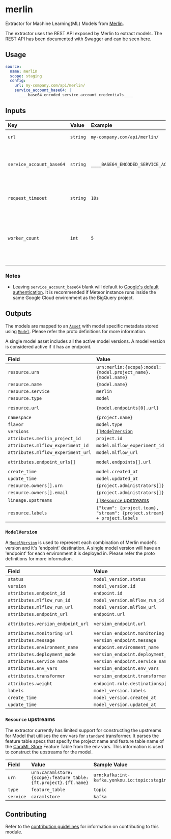 # merlin

Extractor for Machine Learning(ML) Models from [Merlin][merlin].

The extractor uses the REST API exposed by Merlin to extract models. The REST
API has been documented with Swagger and can be seen [here][merlin-swagger].

## Usage

```yaml
source:
  name: merlin
  scope: staging
  config:
    url: my-company.com/api/merlin/
    service_account_base64: |
      ____base64_encoded_service_account_credentials____
```

## Inputs

| Key                      | Value    | Example                                  | Description                                                               | Required? |
| :----------------------- | :------- | :--------------------------------------- | :------------------------------------------------------------------------ | :-------- |
| `url`                    | `string` | `my-company.com/api/merlin/`             | Merlin's API base URL                                                     | ✅        |
| `service_account_base64` | `string` | `____BASE64_ENCODED_SERVICE_ACCOUNT____` | Service Account credentials in base64 encoded string.                     | ❌        |
| `request_timeout`        | `string` | `10s`                                    | Timeout for HTTP requests to Merlin API                                   | ❌        |
| `worker_count`           | `int`    | `5`                                      | Number of workers to spawn for extracting projects parallely from Merlin. | ❌        |

### Notes

- Leaving `service_account_base64` blank will default
  to [Google's default authentication][google-default-auth]. It is recommended
  if Meteor instance runs inside the same Google Cloud environment as the
  BigQuery project.

## Outputs

The models are mapped to an [`Asset`][proton-asset] with model specific metadata
stored using [`Model`][proton-model]. Please refer the proto definitions for
more information.

A single model asset includes all the active model versions. A model version is
considered active if it has an endpoint.

| Field                              | Value                                                                  | Sample Value                                                  |
| :--------------------------------- | :--------------------------------------------------------------------- | :------------------------------------------------------------ |
| `resource.urn`                     | `urn:merlin:{scope}:model:{model.project_name}.{model.name}`           | `urn:merlin:staging:model:food.restaurant-image`              |
| `resource.name`                    | `{model.name}`                                                         | `tensorflow-sample`                                           |
| `resource.service`                 | `merlin`                                                               | `merlin`                                                      |
| `resource.type`                    | `model`                                                                | `model`                                                       |
| `resource.url`                     | `{model.endpoints[0].url}`                                             | `tensorflow-sample.integration-test.models.mycompany.com`     |
| `namespace`                        | `{project.name}`                                                       | `integration-test`                                            |
| `flavor`                           | `model.type`                                                           | `pyfunc`                                                      |
| `versions`                         | [`[]ModelVersion`](#modelversion)                                      |                                                               |
| `attributes.merlin_project_id`     | `project.id`                                                           | `23`                                                          |
| `attributes.mlflow_experiment_id`  | `model.mlflow_experiment_id`                                           | `721`                                                         |
| `attributes.mlflow_experiment_url` | `model.mlflow_url`                                                     | `http://mlflow.mycompany.com/#/experiments/721`               |
| `attributes.endpoint_urls[]`       | `model.endpoints[].url`                                                | `["tensorflow-sample.integration-test.models.mycompany.com"]` |
| `create_time`                      | `model.created_at`                                                     | `2021-03-01T18:42:50.564685Z`                                 |
| `update_time`                      | `model.updated_at`                                                     | `2022-01-27T10:21:26.121941Z`                                 |
| `resource.owners[].urn`            | `{project.administrators[]}`                                           | `giga.chad@knowyourmeme.com`                                  |
| `resource.owners[].email`          | `{project.administrators[]}`                                           | `giga.chad@knowyourmeme.com`                                  |
| `lineage.upstreams`                | [`[]Resource` upstreams](#resource-upstreams)                          |                                                               |
| `resource.labels`                  | `{"team": {project.team}, "stream": {project.stream} + project.labels` | `{"stream": "relevance","team": "search"}`                    |

### `ModelVersion`

A [`ModelVersion`][proton-modelversion] is used to represent each combination of
Merlin model's version and it's 'endpoint' destination. A single model version
will have an 'endpoint' for each environment it is deployed in. Please refer the
proto definitions for more information.

| Field                             | Value                                  | Sample Value                                                                                       |
| :-------------------------------- | :------------------------------------- | :------------------------------------------------------------------------------------------------- |
| `status`                          | `model_version.status`                 | `running`                                                                                          |
| `version`                         | `model_version.id`                     | `11`                                                                                               |
| `attributes.endpoint_id`          | `endpoint.id`                          | `187`                                                                                              |
| `attributes.mlflow_run_id`        | `model_version.mlflow_run_id`          | `3c7067f3770441ebbd66a0dce91b8724`                                                                 |
| `attributes.mlflow_run_url`       | `model_version.mlflow_url`             | `http://mlflow.mycompany.com/#/experiments/721/runs/3c7067f3770441ebbd66a0dce91b8724`              |
| `attributes.endpoint_url`         | `endpoint.url`                         | `tensorflow-sample.integration-test.models.mycompany.com`                                          |
| `attributes.version_endpoint_url` | `version_endpoint.url`                 | `http://tensorflow-sample-11.integration-test.models.mycompany.com/v1/models/tensorflow-sample-11` |
| `attributes.monitoring_url`       | `version_endpoint.monitoring_url`      | `https://grafana.mycompany.com/graph/d/z9MBKR1Az/model-version-dashboard?params`                   |
| `attributes.message`              | `version_endpoint.message`             | `timeout creating inference service`                                                               |
| `attributes.environment_name`     | `endpoint.environment_name`            | `aws-staging`                                                                                      |
| `attributes.deployment_mode`      | `version_endpoint.deployment_mode`     | `serverless`                                                                                       |
| `attributes.service_name`         | `version_endpoint.service_name`        | `tensorflow-sample-11-predictor-default.integration-test.models.mycompany.com`                     |
| `attributes.env_vars`             | `version_endpoint.env_vars`            | `{"INIT_HEAP_SIZE_IN_MB": "2250","WORKERS": "1"}`                                                  |
| `attributes.transformer`          | `version_endpoint.transformer`         | Attributes including `transformer.{enabled, type, image, command, args, env_vars}`                 |
| `attributes.weight`               | `endpoint.rule.destinationsp[].weight` | `100`                                                                                              |
| `labels`                          | `model_version.labels`                 |                                                                                                    |
| `create_time`                     | `model_version.created_at`             | `2022-11-13T07:21:07.888150Z`                                                                      |
| `update_time`                     | `model_version.updated_at`             | `2022-11-13T07:21:07.888150Z`                                                                      |

### `Resource` upstreams

The extractor currently has limited support for constructing the upstreams for
Model that utilises the env vars for `standard` transformer. It parses the
feature table specs that specify the project name and feature table name of the
[CaraML Store][caraml-store] Feature Table from the env vars. This information
is used to construct the upstreams for the model.

| Field     | Value                                                          | Sample Value                                               |
| :-------- | :------------------------------------------------------------- | :--------------------------------------------------------- |
| `urn`     | `urn:caramlstore:{scope}:feature_table:{ft.project}.{ft.name}` | `urn:kafka:int-kafka.yonkou.io:topic:staging_30min_demand` |
| `type`    | `feature_table`                                                | `topic`                                                    |
| `service` | `caramlstore`                                                  | `kafka`                                                    |

## Contributing

Refer to the [contribution guidelines](../../../docs/docs/contribute/guide.md#adding-a-new-extractor)
for information on contributing to this module.

[merlin]: https://github.com/gojek/merlin
[merlin-swagger]: https://github.com/gojek/merlin/blob/v0.24.0/swagger.yaml
[google-default-auth]: https://cloud.google.com/docs/authentication/production#automatically
[proton-asset]: https://github.com/raystack/proton/blob/fabbde8/raystack/assets/v1beta2/asset.proto#L14
[proton-model]: https://github.com/raystack/proton/blob/fabbde8/raystack/assets/v1beta2/model.proto#L73
[proton-modelversion]: https://github.com/raystack/proton/blob/fabbde8/raystack/assets/v1beta2/model.proto#L31
[caraml-store]: https://github.com/caraml-dev/caraml-store
